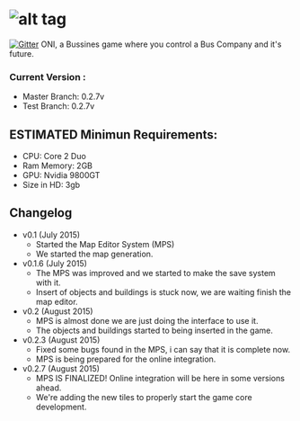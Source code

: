 ![alt tag](https://raw.github.com/dogfalo/materialize/master/images/materialize.gif)
===========

[![Gitter](https://www.facebook.com/)](https://gitter.im/Dogfalo/materialize?utm_source=badge&utm_medium=badge&utm_campaign=pr-badge&utm_content=badge)
ONI, a Bussines game where you control a Bus Company and it's future.

### Current Version :
  - Master Branch: 0.2.7v
  - Test Branch: 0.2.7v

## ESTIMATED Minimun Requirements:
  - CPU: Core 2 Duo 
  - Ram Memory: 2GB
  - GPU: Nvidia 9800GT
  - Size in HD: 3gb

## Changelog
- v0.1 (July 2015)
  - Started the Map Editor System (MPS)
  - We started the map generation.
- v0.1.6 (July 2015)
  - The MPS was improved and we started to make the save system with it.
  - Insert of objects and buildings is stuck now, we are waiting finish the map editor.
- v0.2 (August 2015)
  - MPS is almost done we are just doing the interface to use it.
  - The objects and buildings started to being inserted in the game.
- v0.2.3 (August 2015)
  - Fixed some bugs found in the MPS, i can say that it is complete now.
  - MPS is being prepared for the online integration.
- v0.2.7 (August 2015)
  - MPS IS FINALIZED! Online integration will be here in some versions ahead.
  - We're adding the new tiles to properly start the game core development.
